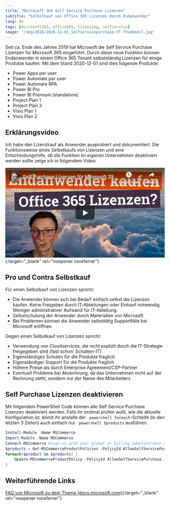 ```yaml
---
title: "Microsoft 365 Self Service Purchase Lizenzen"
subtitle: "Selbstkauf von Office 365 Lizenzen durch Endanwender"
lang: de
tags: [microsoft365, office365, licensing, selfservice]
image: "/img/2020/2020-12-01_Selfservicepurchase-YT-Thumbnail.jpg"
---
```

Seit ca. Ende des Jahres 2019 hat Microsoft die Self Service Purchase Lizenzen für Microsoft 365 eingeführt. Durch diese neue Funktion können Endanwender in einem Office 365 Tenant selbstständig Lizenzen für einige Produkte kaufen. Mit dem Stand 2020-12-01 sind dies folgende Produkte:

- Power Apps per user
- Power Automate per user
- Power Automate RPA
- Power BI Pro
- Power BI Premium (standalone)
- Project Plan 1
- Project Plan 3
- Visio Plan 1
- Visio Plan 2

## Erklärungsvideo

Ich habe den Lizenzkauf als Anwender ausprobiert und dokumentiert. Die Funktionsweise eines Selbstkaufs von Lizenzen und eine Entscheidungshilfe, ob die Funktion im eigenen Unternehmen deaktiviert werden sollte zeige ich in folgendem Video:

[![Microsoft 365 Self Service Purchase Lizenzen (YouTube)](/img/2020/2020-12-01_Selfservicepurchase-YT-Thumbnail.jpg "Microsoft 365 Self Service Purchase Lizenzen (YouTube)")](https://www.youtube.com/watch?v=zrsAle3-y7E){:target="_blank" rel="noopener noreferrer"}

## Pro und Contra Selbstkauf

Für einen Selbstkauf von Lizenzen spricht:

- Die Anwender können sich bei Bedarf einfach selbst die Lizenzen kaufen. Keine Freigaben durch IT-Abteilungen oder Einkauf notwendig. Weniger administrativer Aufwand für IT-Abteilung.
- Selbstschulung der Anwender durch Materialien von Microsoft
- Bei Problemen können die Anwender selbsttätig Supportfälle bei Microsoft eröffnen

Gegen einen Selbstkauf von Lizenzen spricht:

- Verwendung von Cloudservices, die nicht explizit durch die IT-Strategie freigegeben sind (fast schon: Schatten-IT)
- Eigenständiges Schulen für die Produkte fraglich
- Eigenständiger Support für die Produkte fraglich
- Höhere Preise als durch Enterprise Agreement/CSP-Partner
- Eventuell Probleme bei Abrechnung, da das Unternehmen nicht auf der Rechnung steht, sondern nur der Name des Mitarbeiters

## Self Purchase Lizenzen deaktivieren

Mit folgendem PowerShell Code können alle Self Service Purchase Lizenzen deaktiviert werden. Falls ihr erstmal prüfen wollt, wie die aktuelle Konfiguration ist, könnt ihr anstelle der ``` powershell foreach```-Schleife (in den letzten 3 Zeilen) auch einfach nur ``` powershell $products``` ausführen.

``` powershell
Install-Module -Name MSCommerce
Import-Module -Name MSCommerce
Connect-MSCommerce #sign-in with your global or billing administrator account when prompted
$products = Get-MSCommerceProductPolicies -PolicyId AllowSelfServicePurchase
foreach($product in $products) {
    Update-MSCommerceProductPolicy -PolicyId AllowSelfServicePurchase -ProductId ($product.ProductID) -Enabled $false
}
```

## Weiterführende Links
[FAQ von Microsoft zu dem Thema (docs.microsoft.com)](https://docs.microsoft.com/en-us/microsoft-365/commerce/subscriptions/self-service-purchase-faq?view=o365-worldwide){:target="_blank" rel="noopener noreferrer"}
